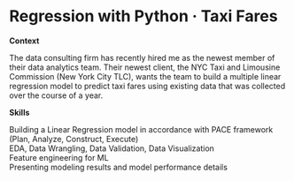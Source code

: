 # Regression with Python · Taxi Fares


**Context**

The data consulting firm has recently hired me as the newest member of their data analytics team. Their newest client, the NYC Taxi and Limousine Commission (New York City TLC), wants the team to build a multiple linear regression model to predict taxi fares using existing data that was collected over the course of a year.

**Skills**

Building a Linear Regression model in accordance with PACE framework (Plan, Analyze, Construct, Execute)  
EDA, Data Wrangling, Data Validation, Data Visualization  
Feature engineering for ML  
Presenting modeling results and model performance details  
